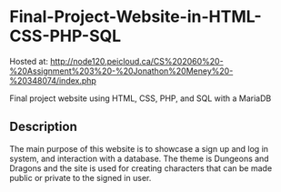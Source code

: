 # Final-Project-Website-in-HTML-CSS-PHP-SQL
Hosted at: http://node120.peicloud.ca/CS%202060%20-%20Assignment%203%20-%20Jonathon%20Meney%20-%20348074/index.php

Final project website using HTML, CSS, PHP, and SQL with a MariaDB

## Description
The main purpose of this website is to showcase a sign up and log in system, and interaction with a database. The theme is Dungeons and Dragons and the site is used for creating characters that can be made public or private to the signed in user.
